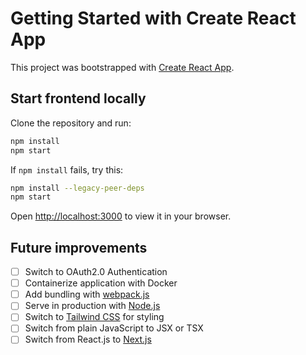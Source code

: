 # Getting Started with Create React App

This project was bootstrapped with [Create React App](https://github.com/facebook/create-react-app).

## Start frontend locally

Clone the repository and run:
```bash
npm install
npm start
```

If `npm install` fails, try this:
```bash
npm install --legacy-peer-deps
npm start
```

Open [http://localhost:3000](http://localhost:3000) to view it in your browser.

## Future improvements
- [ ] Switch to OAuth2.0 Authentication
- [ ] Containerize application with Docker
- [ ] Add bundling with [webpack.js](https://webpack.js.org)
- [ ] Serve in production with [Node.js](https://nodejs.org/en)
- [ ] Switch to [Tailwind CSS](https://tailwindcss.com) for styling
- [ ] Switch from plain JavaScript to JSX or TSX
- [ ] Switch from React.js to [Next.js](https://nextjs.org)
